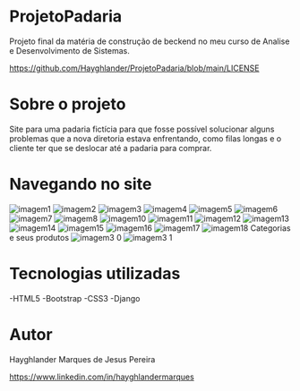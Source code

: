 # ProjetoPadaria

Projeto final da matéria de construção de beckend no meu curso de Analise e Desenvolvimento de Sistemas.

https://github.com/Hayghlander/ProjetoPadaria/blob/main/LICENSE

# Sobre o projeto

Site para uma padaria fictícia para que fosse possível solucionar alguns problemas que a nova diretoria estava enfrentando, 
como filas longas e o cliente ter que se deslocar até a padaria para comprar.

# Navegando no site

![imagem1](https://github.com/Hayghlander/ProjetoPadaria/assets/113555075/cb2209a3-9980-4348-ab71-00d85dc7699e)
![imagem2](https://github.com/Hayghlander/ProjetoPadaria/assets/113555075/e11fa196-e28b-4dc4-91e1-220cf7d122b7)
![imagem3](https://github.com/Hayghlander/ProjetoPadaria/assets/113555075/553925b7-0419-4f9c-8d98-a9449cc92c55)
![imagem4](https://github.com/Hayghlander/ProjetoPadaria/assets/113555075/39716ba9-09f8-4b37-87f4-26424ad57b4d)
![imagem5](https://github.com/Hayghlander/ProjetoPadaria/assets/113555075/2b1593bf-ece1-40e7-b5d6-e461135ce7b4)
![imagem6](https://github.com/Hayghlander/ProjetoPadaria/assets/113555075/b7cf4f4d-c4a6-4ab0-8463-8dbc12b691f4)
![imagem7](https://github.com/Hayghlander/ProjetoPadaria/assets/113555075/ae3609b2-9e0c-47a8-8ae4-37854546d74e)
![imagem8](https://github.com/Hayghlander/ProjetoPadaria/assets/113555075/4867348f-c05e-422e-afbe-2c284fce68ed)
![imagem10](https://github.com/Hayghlander/ProjetoPadaria/assets/113555075/c16544dd-7b55-4897-b197-d0e9a6486ea6)
![imagem11](https://github.com/Hayghlander/ProjetoPadaria/assets/113555075/30141ef0-fd39-4af6-abea-754452ab5721)
![imagem12](https://github.com/Hayghlander/ProjetoPadaria/assets/113555075/1ce20827-4aa1-4a0a-9202-7f7ad37eba52)
![imagem13](https://github.com/Hayghlander/ProjetoPadaria/assets/113555075/130e7c4d-632b-404e-ad3c-27626af4adaa)
![imagem14](https://github.com/Hayghlander/ProjetoPadaria/assets/113555075/433c3377-8792-44ac-b6a5-57eac52b8645)
![imagem15](https://github.com/Hayghlander/ProjetoPadaria/assets/113555075/075073fc-cfa9-48b0-a3e0-35c1ec9f26da)
![imagem16](https://github.com/Hayghlander/ProjetoPadaria/assets/113555075/0b0d36e8-41ff-4387-9c37-54a848faeaef)
![imagem17](https://github.com/Hayghlander/ProjetoPadaria/assets/113555075/e949f81e-4ac0-4fa7-b9f8-9b210375abd3)
![imagem18](https://github.com/Hayghlander/ProjetoPadaria/assets/113555075/821dd5f3-3b3b-443b-8549-aa40a9a9f560)
Categorias e seus produtos
![imagem3 0](https://github.com/Hayghlander/ProjetoPadaria/assets/113555075/b7bf7d9d-41d3-45f9-8bad-484570920fd8)
![imagem3 1](https://github.com/Hayghlander/ProjetoPadaria/assets/113555075/f586709a-17bd-4005-b655-5bd2389272fa)

# Tecnologias utilizadas

-HTML5
-Bootstrap
-CSS3
-Django

# Autor

Hayghlander Marques de Jesus Pereira

https://www.linkedin.com/in/hayghlandermarques
